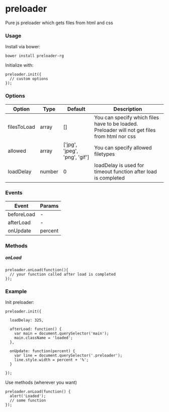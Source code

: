 # preloader
Pure js preloader which gets files from html and css

### Usage
Install via bower:
````
bower install preloader-rg
````

Initialize with:
````
preloader.init({
  // custom options
});
````

### Options
Option | Type | Default | Description
------ | ---- | ------- | ----
filesToLoad | array | [] | You can specify which files have to be loaded. Preloader will not get files from html nor css 
allowed | array | ['jpg', 'jpeg', 'png', 'gif'] | You can specify allowed filetypes
loadDelay | number | 0 | loadDelay is used for timeout function after load is completed


### Events
Event | Params
------ | ---- 
beforeLoad | -
afterLoad | -
onUpdate | percent


### Methods
##### onLoad
````
preloader.onLoad(function(){
  // your function called after load is completed
});
````


### Example
Init preloader:
````
preloader.init({

  loadDelay: 325,

  afterLoad: function() {
    var main = document.querySelector('main');
    main.className = 'loaded';
  },

  onUpdate: function(percent) {
    var line = document.querySelector('.preloader');
    line.style.width = percent + '%';
  }

});
````

Use methods (wherever you want)
````
preloader.onLoad(function() {
  alert('Loaded');
  // some function
});
````
